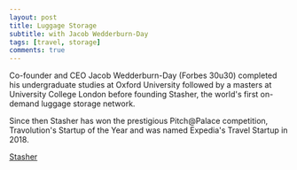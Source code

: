 ```yaml
---
layout: post
title: Luggage Storage
subtitle: with Jacob Wedderburn-Day
tags: [travel, storage]
comments: true
---
```


Co-founder and CEO Jacob Wedderburn-Day (Forbes 30u30) completed his undergraduate studies at Oxford University followed by a masters at University College London before founding Stasher,  the world's first on-demand luggage storage network.

Since then Stasher has won the prestigious Pitch@Palace competition, Travolution's Startup of the Year and was named Expedia's Travel Startup in 2018.

[Stasher](https://stasher.com/)